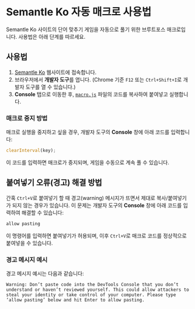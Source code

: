 # Semantle Ko 자동 매크로 사용법

Semantle Ko 사이트의 단어 맞추기 게임을 자동으로 풀기 위한 브루트포스 매크로입니다. 사용법은 아래 단계를 따르세요.

## 사용법

1. [Semantle Ko](https://semantle-ko.newsjel.ly/) 웹사이트에 접속합니다.
2. 브라우저에서 **개발자 도구**를 엽니다. (Chrome 기준 `F12` 또는 `Ctrl+Shift+I`로 개발자 도구를 열 수 있습니다.)
3. **Console** 탭으로 이동한 후, [`macro.js`](./macro.js) 파일의 코드를 복사하여 붙여넣고 실행합니다.

### 매크로 중지 방법

매크로 실행을 중지하고 싶을 경우, 개발자 도구의 **Console** 창에 아래 코드를 입력합니다:
```javascript
clearInterval(key);
```

이 코드를 입력하면 매크로가 중지되며, 게임을 수동으로 계속 풀 수 있습니다.

## 붙여넣기 오류(경고) 해결 방법

간혹 `Ctrl+V`로 붙여넣기 할 때 경고(warning) 메시지가 뜨면서 제대로 복사/붙여넣기가 되지 않는 경우가 있습니다. 이 문제는 개발자 도구의 **Console** 창에 아래 코드를 입력하여 해결할 수 있습니다:

```javascript
allow pasting
```

이 명령어를 입력하면 붙여넣기가 허용되며, 이후 `Ctrl+V`로 매크로 코드를 정상적으로 붙여넣을 수 있습니다.

### 경고 메시지 예시

경고 메시지 예시는 다음과 같습니다:

```
Warning: Don’t paste code into the DevTools Console that you don’t understand or haven’t reviewed yourself. This could allow attackers to steal your identity or take control of your computer. Please type ‘allow pasting’ below and hit Enter to allow pasting.
```
